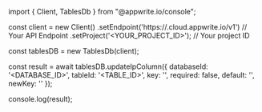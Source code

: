 import { Client, TablesDb } from "@appwrite.io/console";

const client = new Client()
    .setEndpoint('https://<REGION>.cloud.appwrite.io/v1') // Your API Endpoint
    .setProject('<YOUR_PROJECT_ID>'); // Your project ID

const tablesDB = new TablesDb(client);

const result = await tablesDB.updateIpColumn({
    databaseId: '<DATABASE_ID>',
    tableId: '<TABLE_ID>',
    key: '',
    required: false,
    default: '',
    newKey: ''
});

console.log(result);
